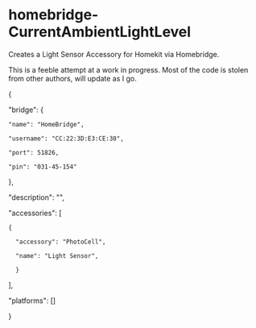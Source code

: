# homebridge-CurrentAmbientLightLevel
Creates a Light Sensor Accessory for Homekit via Homebridge.

This is a feeble attempt at a work in progress.  Most of the code is stolen from other authors, will update as I go.



{

  "bridge": {
  
    "name": "HomeBridge",
    
    "username": "CC:22:3D:E3:CE:30",
    
    "port": 51826,
    
    "pin": "031-45-154"
    
    
  },

  "description": "",

  "accessories": [
  
    {
    
      "accessory": "PhotoCell",
      
      "name": "Light Sensor",
      
      }
      
  ],

  "platforms": []
  
}
